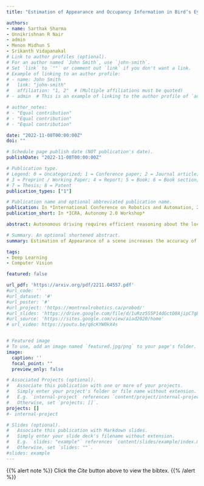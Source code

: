 ```yaml
---
title: "Estimation of Appearance and Occupancy Information in Bird’s Eye View from Surround Monocular Images"

authors:
- name: Sarthak Sharma
- Unnikrishnan R Nair
- admin
- Menon Midhun S
- Srikanth Vidapanakal
# Link to author profiles (optional).
# For an author named `John Smith`, use `john-smith`.
# Set `link` to `""` or comment out `link` if you don't want a link.
# Example of linking to an author profile:
# - name: John Smith
#   link: "john-smith"
#   affiliation: "1, 2"  # (Multiple affiliations must be quoted)
# - admin  # This is an example of linking to the author profile of `admin`.

# author_notes:
# - "Equal contribution"
# - "Equal contribution"
# - "Equal contribution"

date: "2022-11-08T00:00:00Z"
doi: ""

# Schedule page publish date (NOT publication's date).
publishDate: "2022-11-08T00:00:00Z"

# Publication type.
# Legend: 0 = Uncategorized; 1 = Conference paper; 2 = Journal article;
# 3 = Preprint / Working Paper; 4 = Report; 5 = Book; 6 = Book section;
# 7 = Thesis; 8 = Patent
publication_types: ["1"]

# Publication name and optional abbreviated publication name.
publication: In *International Conference on Robotics and Automation, 2022, Autonomy 2.0 Workshop*
publication_short: In *ICRA, Autonomy 2.0 Workshop*

abstract: Autonomous driving requires efficient reasoning about the location and appearance of the different agents in the scene, which aids in downstream tasks such as object detection, object tracking, and path planning. The past few years have witnessed a surge in approaches that combine the different taskbased modules of the classic self-driving stack into an End-toEnd(E2E) trainable learning system. These approaches replace perception, prediction, and sensor fusion modules with a single contiguous module with shared latent space embedding, from which one extracts a human-interpretable representation of the scene. One of the most popular representations is the Birds-eye View (BEV), which expresses the location of different traffic participants in the ego vehicle frame from a top-down view. However, a BEV does not capture the chromatic appearance information of the participants. To overcome this limitation, we propose a novel representation that captures various traffic participants appearance and occupancy information from an array of monocular cameras covering 360 deg field of view (FOV). We use a learned image embedding of all camera images to generate a BEV of the scene at any instant that captures both appearance and occupancy of the scene, which can aid in downstream tasks such as object tracking and executing language-based commands. We test the efficacy of our approach on synthetic dataset generated from CARLA.

# Summary. An optional shortened abstract.
summary: Estimation of Appearance of a scene increases the accuracy of Bird's Eye View (BEV) representation of the scene.  

tags:
- Deep Learning
- Computer Vision

featured: false

url_pdf: 'https://arxiv.org/pdf/2211.04557.pdf'
#url_code: ''
#url_dataset: '#'
#url_poster: '#'
#url_project: 'https://montrealrobotics.ca/probod/'
#url_slides: 'https://drive.google.com/file/d/1uRzz5S5P14dGctD8AjipC7gBgQvQcDvm/view'
#url_source: 'https://sites.google.com/view/aiad2020/home'
# url_video: https://youtu.be/q6cKYW0kX4s


# Featured image
# To use, add an image named `featured.jpg/png` to your page's folder. 
image:
  caption: ''
  focal_point: ""
  preview_only: false

# Associated Projects (optional).
#   Associate this publication with one or more of your projects.
#   Simply enter your project's folder or file name without extension.
#   E.g. `internal-project` references `content/project/internal-project/index.md`.
#   Otherwise, set `projects: []`.
projects: []
#- internal-project

# Slides (optional).
#   Associate this publication with Markdown slides.
#   Simply enter your slide deck's filename without extension.
#   E.g. `slides: "example"` references `content/slides/example/index.md`.
#   Otherwise, set `slides: ""`.
#slides: example
---
```


{{% alert note %}}
Click the *Cite* button above to view the bibtex.
{{% /alert %}}

